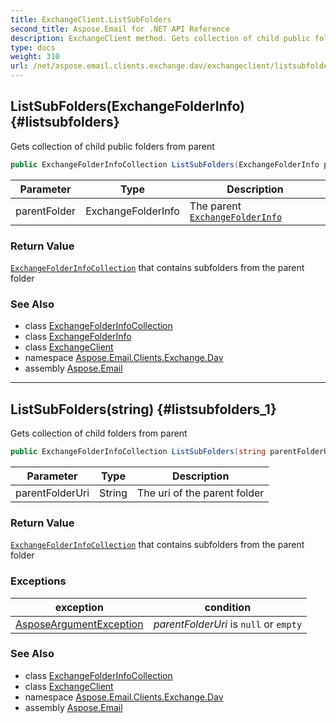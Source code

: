 ```yaml
---
title: ExchangeClient.ListSubFolders
second_title: Aspose.Email for .NET API Reference
description: ExchangeClient method. Gets collection of child public folders from parent
type: docs
weight: 310
url: /net/aspose.email.clients.exchange.dav/exchangeclient/listsubfolders/
---
```

## ListSubFolders(ExchangeFolderInfo) {#listsubfolders}

Gets collection of child public folders from parent

```csharp
public ExchangeFolderInfoCollection ListSubFolders(ExchangeFolderInfo parentFolder)
```

| Parameter | Type | Description |
| --- | --- | --- |
| parentFolder | ExchangeFolderInfo | The parent [`ExchangeFolderInfo`](../../../aspose.email.clients.exchange/exchangefolderinfo/) |

### Return Value

[`ExchangeFolderInfoCollection`](../../../aspose.email.clients.exchange/exchangefolderinfocollection/) that contains subfolders from the parent folder

### See Also

* class [ExchangeFolderInfoCollection](../../../aspose.email.clients.exchange/exchangefolderinfocollection/)
* class [ExchangeFolderInfo](../../../aspose.email.clients.exchange/exchangefolderinfo/)
* class [ExchangeClient](../)
* namespace [Aspose.Email.Clients.Exchange.Dav](../../exchangeclient/)
* assembly [Aspose.Email](../../../)

---

## ListSubFolders(string) {#listsubfolders_1}

Gets collection of child folders from parent

```csharp
public ExchangeFolderInfoCollection ListSubFolders(string parentFolderUri)
```

| Parameter | Type | Description |
| --- | --- | --- |
| parentFolderUri | String | The uri of the parent folder |

### Return Value

[`ExchangeFolderInfoCollection`](../../../aspose.email.clients.exchange/exchangefolderinfocollection/) that contains subfolders from the parent folder

### Exceptions

| exception | condition |
| --- | --- |
| [AsposeArgumentException](../../../aspose.email/asposeargumentexception/) | *parentFolderUri* is `null` or `empty` |

### See Also

* class [ExchangeFolderInfoCollection](../../../aspose.email.clients.exchange/exchangefolderinfocollection/)
* class [ExchangeClient](../)
* namespace [Aspose.Email.Clients.Exchange.Dav](../../exchangeclient/)
* assembly [Aspose.Email](../../../)


